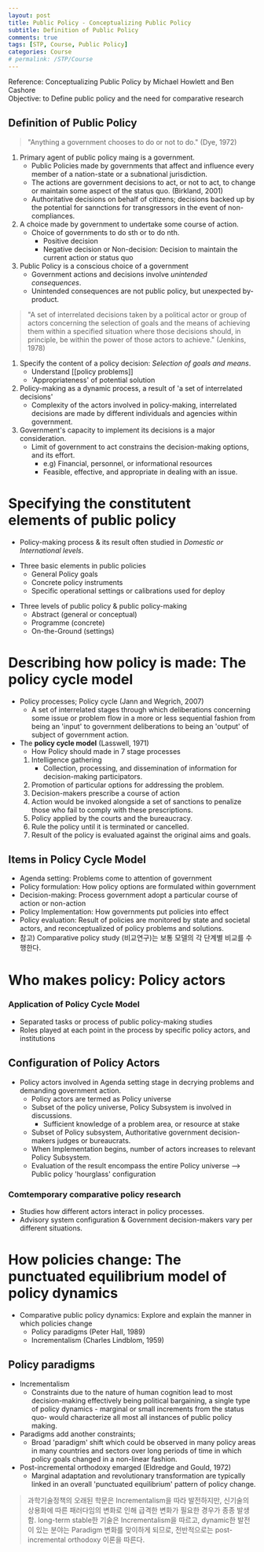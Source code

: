 ```yaml
---
layout: post
title: Public Policy - Conceptualizing Public Policy
subtitle: Definition of Public Policy
comments: true
tags: [STP, Course, Public Policy]
categories: Course
# permalink: /STP/Course
---
```

Reference: Conceptualizing Public Policy by Michael Howlett and Ben Cashore  
Objective: to Define public policy and the need for comparative research

## Definition of Public Policy
> "Anything a government chooses to do or not to do." (Dye, 1972)

1. Primary agent of public policy maing is a government. 
	* Public Policies made by governments that affect and influence every member of a nation-state or a subnational jurisdiction.
	* The actions are government decisions to act, or not to act, to change or maintain some aspect of the status quo. (Birkland, 2001)
	* Authoritative decisions on behalf of citizens; decisions backed up by the potential for sannctions for transgressors in the event of non-compliances. 
2. A choice made by government to undertake some course of action. 
	- Choice of governments to do sth or to do nth. 
		- Positive decision
		- Negative decision or Non-decision: Decision to maintain the current action or status quo
3. Public Policy is a conscious choice of a government
	- Government actions and decisions involve *unintended consequences*. 
	- Unintended consequences are not public policy, but unexpected by-product. 

> "A set of interrelated decisions taken by a political actor or group of actors concerning the selection of goals and the means of achieving them within a specified situation where those decisions should, in principle, be within the power of those actors to achieve." (Jenkins, 1978)

1. Specify the content of a policy decision: *Selection of goals and means*. 
	- Understand [[policy problems]]
	- 'Appropriateness' of potential solution
2. Policy-making as a dynamic process, a result of 'a set of interrelated decisions'
	- Complexity of the actors involved in policy-making, interrelated decisions are made by different individuals and agencies within government. 
3. Government's capacity to implement its decisions is a major consideration. 
	- Limit of government to act constrains the decision-making options, and its effort. 
		- e.g) Financial, personnel, or informational resources
		- Feasible, effective, and appropriate in dealing with an issue. 
# Specifying the constitutent elements of public policy 
* Policy-making process & its result often studied in *Domestic or International levels*.
- Three basic elements in public policies
	* General Policy goals
	* Concrete policy instruments
	* Specific operational settings or calibrations used for deploy
* Three levels of public policy & public policy-making
	* Abstract (general or conceptual)
	* Programme (concrete)
	* On-the-Ground (settings)
# Describing how policy is made: The policy cycle model 
 * Policy processes; Policy cycle (Jann and Wegrich, 2007)
	 * A set of interrelated stages through which deliberations concerning some issue or problem flow in a more or less sequential fashion from being an 'input' to government deliberations to being an 'output' of subject of government action. 
 * The **policy cycle model** (Lasswell, 1971)
	 * How Policy should made in 7 stage processes
	 1. Intelligence gathering
		 * Collection, processing, and dissemination of information for decision-making participators. 
	2. Promotion of particular options for addressing the problem.
	3. Decision-makers prescribe a course of action
	4. Action would be invoked alongside a set of sanctions to penalize those who fail to comply with these prescriptions. 
	5. Policy applied by the courts and the bureaucracy.
	6. Rule the policy until it is terminated or cancelled. 
	7. Result of the policy is evaluated against the original aims and goals. 
## Items in Policy Cycle Model 
* Agenda setting: Problems come to attention of government
* Policy formulation: How policy options are formulated within government
* Decision-making: Process government adopt a particular course of action or non-action
* Policy Implementation: How governments put policies into effect
* Policy evaluation: Result of policies are monitored by state and societal actors, and reconceptualized of policy problems and solutions. 
* 참고) Comparative policy study (비교연구)는 보통 모델의 각 단계별 비교를 수행한다. 

# Who makes policy: Policy actors
### Application of Policy Cycle Model
* Separated tasks or process of public policy-making studies
* Roles played at each point in the process by specific policy actors, and institutions 

## Configuration of Policy Actors
* Policy actors involved in Agenda setting stage in decrying problems and demanding government action.
	* Policy actors are termed as Policy universe 
	* Subset of the policy universe, Policy Subsystem is involved in discussions.
		* Sufficient knowledge of a problem area, or resource at stake
	* Subset of Policy subsystem, Authoritative government decision-makers judges or bureaucrats.
	* When Implementation begins, number of actors increases to relevant Policy Subsystem.
	* Evaluation of the result encompass the entire Policy universe
--> Public policy 'hourglass' configuration

### Comtemporary comparative policy research
* Studies how different actors interact in policy processes.
* Advisory system configuration & Government decision-makers vary per different situations. 

# How policies change: The punctuated equilibrium model of policy dynamics
* Comparative public policy dynamics: Explore and explain the manner in which policies change
	* Policy paradigms (Peter Hall, 1989)
	* Incrementalism (Charles Lindblom, 1959)
## Policy paradigms
* Incrementalism
	* Constraints due to the nature of human cognition lead to most decision-making effectively being political bargaining, a single type of policy dynamics - marginal or small increments from the status quo- would characterize all most all instances of public policy making.
* Paradigms add another constraints;
	* Broad 'paradigm' shift which could be observed in many policy areas in many countries and sectors over long periods of time in which policy goals changed in a non-linear fashion.
* Post-incremental orthodoxy emarged (Eldredge and Gould, 1972)
	* Marginal adaptation and revolutionary transformation are typically linked in an overall 'punctuated equilibrium' pattern of policy change. 
> 과학기술정책의 오래된 학문은 Incrementalism을 따라 발전하지만, 신기술의 상용화에 따른 패러다임의 변화로 인해 급격한 변화가 필요한 경우가 종종 발생함. long-term stable한 기술은 Incrementalism을 따르고, dynamic한 발전이 있는 분야는 Paradigm 변화를 맞이하게 되므로, 전반적으로는 post-incremental orthodoxy 이론을 따른다.
